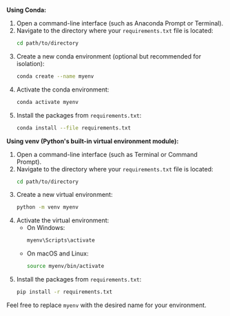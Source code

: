 **Using Conda:**

1. Open a command-line interface (such as Anaconda Prompt or Terminal).
2. Navigate to the directory where your `requirements.txt` file is located:
   ```bash
   cd path/to/directory
   ```
3. Create a new conda environment (optional but recommended for isolation):
   ```bash
   conda create --name myenv
   ```
4. Activate the conda environment:
   ```bash
   conda activate myenv
   ```
5. Install the packages from `requirements.txt`:
   ```bash
   conda install --file requirements.txt
   ```

**Using venv (Python's built-in virtual environment module):**

1. Open a command-line interface (such as Terminal or Command Prompt).
2. Navigate to the directory where your `requirements.txt` file is located:
   ```bash
   cd path/to/directory
   ```
3. Create a new virtual environment:
   ```bash
   python -m venv myenv
   ```
4. Activate the virtual environment:
   - On Windows:
     ```bash
     myenv\Scripts\activate
     ```
   - On macOS and Linux:
     ```bash
     source myenv/bin/activate
     ```
5. Install the packages from `requirements.txt`:
   ```bash
   pip install -r requirements.txt
   ```

Feel free to replace `myenv` with the desired name for your environment.

